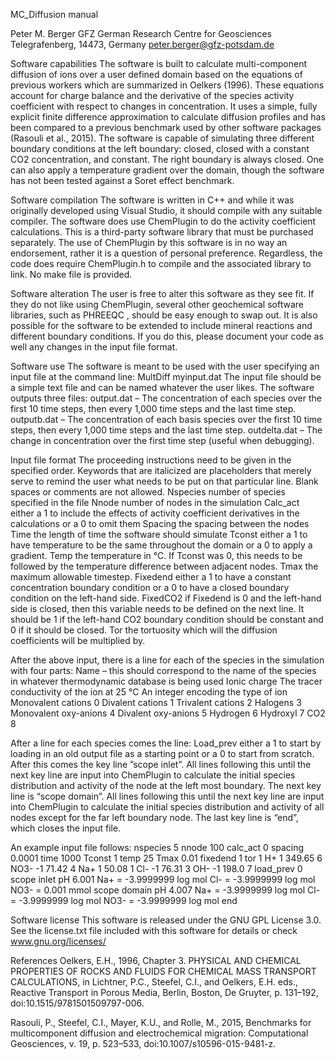 


MC_Diffusion manual












Peter M. Berger
GFZ German Research Centre for Geosciences
Telegrafenberg, 14473, Germany 
peter.berger@gfz-potsdam.de

Software capabilities
The software is built to calculate multi-component diffusion of ions over a user defined domain based on the equations of previous workers which are summarized in Oelkers (1996). These equations account for charge balance and the derivative of the species activity coefficient with respect to changes in concentration. It uses a simple, fully explicit finite difference approximation to calculate diffusion profiles and has been compared to a previous benchmark used by other software packages (Rasouli et al., 2015).
The software is capable of simulating three different boundary conditions at the left boundary: closed, closed with a constant CO2 concentration, and constant. The right boundary is always closed. One can also apply a temperature gradient over the domain, though the software has not been tested against a Soret effect benchmark. 

Software compilation
The software is written in C++ and while it was originally developed using Visual Studio, it should compile with any suitable compiler. The software does use ChemPlugin to do the activity coefficient calculations. This is a third-party software library that must be purchased separately. The use of ChemPlugin by this software is in no way an endorsement, rather it is a question of personal preference. Regardless, the code does require ChemPlugin.h to compile and the associated library to link. No make file is provided.

Software alteration
The user is free to alter this software as they see fit. If they do not like using ChemPlugin, several other geochemical software libraries, such as PHREEQC	, should be easy enough to swap out. It is also possible for the software to be extended to include mineral reactions and different boundary conditions. If you do this, please document your code as well any changes in the input file format.

Software use
The software is meant to be used with the user specifying an input file at the command line:
MultDiff myinput.dat
The input file should be a simple text file and can be named whatever the user likes. The software outputs three files:
output.dat – The concentration of each species over the first 10 time steps, then every 1,000 time steps and the last time step.
outputb.dat – The concentration of each basis species over the first 10 time steps, then every 1,000 time steps and the last time step.
outdelta.dat – The change in concentration over the first time step (useful when debugging).

Input file format
The proceeding instructions need to be given in the specified order. Keywords that are italicized are placeholders that merely serve to remind the user what needs to be put on that particular line. Blank spaces or comments are not allowed.
Nspecies number of species specified in the file
Nnode number of nodes in the simulation
Calc_act either a 1 to include the effects of activity coefficient derivatives in the calculations or a 0 to omit them
Spacing the spacing between the nodes
Time the length of time the software should simulate
Tconst either a 1 to have temperature to be the same throughout the domain or a 0 to apply a gradient.
Temp the temperature in °C. If Tconst was 0, this needs to be followed by the temperature difference between adjacent nodes.
Tmax the maximum allowable timestep.
Fixedend either a 1 to have a constant concentration boundary condition or a 0 to have a closed boundary condition on the left-hand side.
FixedCO2 if Fixedend is 0 and the left-hand side is closed, then this variable needs to be defined on the next line. It should be 1 if the left-hand CO2 boundary condition should be constant and 0 if it should be closed.
Tor the tortuosity which will the diffusion coefficients will be multiplied by.

After the above input, there is a line for each of the species in the simulation with four parts:
Name – this should correspond to the name of the species in whatever thermodynamic database is being used
Ionic charge
The tracer conductivity of the ion at 25 °C
An integer encoding the type of ion
Monovalent cations      0
Divalent cations        1
Trivalent cations       2
Halogens                3
Monovalent oxy-anions   4
Divalent oxy-anions     5
Hydrogen                6
Hydroxyl                7
CO2                     8

After a line for each species comes the line:
Load_prev either a 1 to start by loading in an old output file as a starting point or a 0 to start from scratch.
After this comes the key line ”scope inlet”. All lines following this until the next key line are input into ChemPlugin to calculate the initial species distribution and activity of the node at the left most boundary.
The next key line is “scope domain”. All lines following this until the next key line are input into ChemPlugin to calculate the initial species distribution and activity of all nodes except for the far left boundary node.
The last key line is “end”, which closes the input file.

An example input file follows:
nspecies 5
nnode 100
calc_act 0
spacing 0.0001
time 1000
Tconst 1
temp 25
Tmax 0.01
fixedend 1
tor 1
H+ 1 349.65 6
NO3- -1 71.42 4
Na+ 1 50.08 1
Cl- -1 76.31 3
OH- -1 198.0 7
load_prev 0
scope inlet
pH 6.001
Na+ = -3.9999999 log mol
Cl- = -3.9999999 log mol
NO3- = 0.001 mmol
scope domain
pH 4.007
Na+ = -3.9999999 log mol
Cl- = -3.9999999 log mol
NO3- = -3.9999999 log mol
end

Software license
This software is released under the GNU GPL License 3.0. See the license.txt file included with this software for details or check www.gnu.org/licenses/

References
Oelkers, E.H., 1996, Chapter 3. PHYSICAL AND CHEMICAL PROPERTIES OF ROCKS AND FLUIDS FOR CHEMICAL MASS TRANSPORT CALCULATIONS, in Lichtner, P.C., Steefel, C.I., and Oelkers, E.H. eds., Reactive Transport in Porous Media, Berlin, Boston, De Gruyter, p. 131–192, doi:10.1515/9781501509797-006.

Rasouli, P., Steefel, C.I., Mayer, K.U., and Rolle, M., 2015, Benchmarks for multicomponent diffusion and electrochemical migration: Computational Geosciences, v. 19, p. 523–533, doi:10.1007/s10596-015-9481-z.
